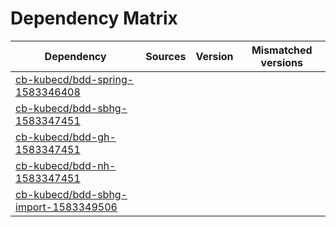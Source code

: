 # Dependency Matrix

Dependency | Sources | Version | Mismatched versions
---------- | ------- | ------- | -------------------
[cb-kubecd/bdd-spring-1583346408](https://github.com/cb-kubecd/bdd-spring-1583346408.git) |  | []() | 
[cb-kubecd/bdd-sbhg-1583347451](https://github.com/cb-kubecd/bdd-sbhg-1583347451.git) |  | []() | 
[cb-kubecd/bdd-gh-1583347451](https://github.com/cb-kubecd/bdd-gh-1583347451.git) |  | []() | 
[cb-kubecd/bdd-nh-1583347451](https://github.com/cb-kubecd/bdd-nh-1583347451.git) |  | []() | 
[cb-kubecd/bdd-sbhg-import-1583349506](https://github.com/cb-kubecd/bdd-sbhg-import-1583349506.git) |  | []() | 
